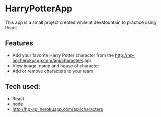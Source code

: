 # HarryPotterApp

This app is a small project created while at devMountain to practice using React

## Features

* Add your favorite Harry Potter character from the http://hp-api.herokuapp.com/api/characters api
* View image, name and house of character
* Add or remove characters to your team

## Tech used:
* React
* node
* http://hp-api.herokuapp.com/api/characters 

